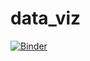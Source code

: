 # data_viz


[![Binder](https://mybinder.org/badge_logo.svg)](https://mybinder.org/v2/gh/ramonpzg/data_viz/main?labpath=%2Fblob%2Fmain%2Fpower_bi%2Fdataviz.ipynb)